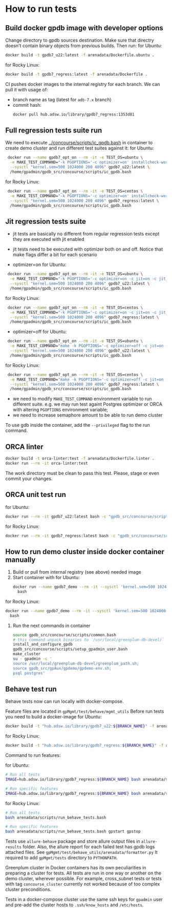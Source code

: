 # How to run tests

## Build docker gpdb image with developer options

Change directory to gpdb sources destination. Make sure that directry doesn't contain binary objects from previous builds. Then run:
for Ubuntu:
```bash
docker build -t gpdb7_u22:latest -f arenadata/Dockerfile.ubuntu .
```
for Rocky Linux:
```bash
docker build -t gpdb7_regress:latest -f arenadata/Dockerfile .
```

CI pushes docker images to the internal registry for each branch. We can pull it with usage of:

* branch name as tag (latest for `adb-7.x` branch)
* commit hash:
  ```bash
  docker pull hub.adsw.io/library/gpdb7_regress:1353d81
  ```

## Full regression tests suite run

We need to execute [../concourse/scripts/ic_gpdb.bash](../concourse/scripts/ic_gpdb.bash) in container to create demo cluster and run different test suites against it:
for Ubuntu:
```bash
 docker run --name gpdb7_opt_on --rm -it -e TEST_OS=ubuntu \
  -e MAKE_TEST_COMMAND="-k PGOPTIONS='-c optimizer=on' installcheck-world" \
  --sysctl "kernel.sem=500 1024000 200 4096" gpdb7_u22:latest \
  /home/gpadmin/gpdb_src/concourse/scripts/ic_gpdb.bash
```
for Rocky Linux:
```bash
 docker run --name gpdb7_opt_on --rm -it -e TEST_OS=centos \
  -e MAKE_TEST_COMMAND="-k PGOPTIONS='-c optimizer=on' installcheck-world" \
  --sysctl "kernel.sem=500 1024000 200 4096" gpdb7_regress:latest \
  /home/gpadmin/gpdb_src/concourse/scripts/ic_gpdb.bash
```

## Jit regression tests suite

* jit tests are basically no different from regular regression tests except they are executed with jit enabled
* jit tests need to be executed with optimizer both on and off. Notice that make flags differ a bit for each scenario

* optimizer=on
for Ubuntu:
```bash
 docker run --name gpdb7_opt_on --rm -it -e TEST_OS=ubuntu \
  -e MAKE_TEST_COMMAND="-k PGOPTIONS='-c optimizer=on -c jit=on -c jit_above_cost=0 -c optimizer_jit_above_cost=0 -c gp_explain_jit=off' installcheck" \
  --sysctl "kernel.sem=500 1024000 200 4096" gpdb7_u22:latest \
  /home/gpadmin/gpdb_src/concourse/scripts/ic_gpdb.bash
```
for Rocky Linux:
```bash
 docker run --name gpdb7_opt_on --rm -it -e TEST_OS=centos \
  -e MAKE_TEST_COMMAND="-k PGOPTIONS='-c optimizer=on -c jit=on -c jit_above_cost=0 -c optimizer_jit_above_cost=0 -c gp_explain_jit=off' installcheck" \
  --sysctl "kernel.sem=500 1024000 200 4096" gpdb7_regress:latest \
  /home/gpadmin/gpdb_src/concourse/scripts/ic_gpdb.bash
```

* optimizer=off
for Ubuntu:
```bash
 docker run --name gpdb7_opt_on --rm -it -e TEST_OS=ubuntu \
  -e MAKE_TEST_COMMAND="make -k PGOPTIONS='-c optimizer=off -c jit=on -c jit_above_cost=0 -c gp_explain_jit=off' installcheck" \
  --sysctl "kernel.sem=500 1024000 200 4096" gpdb7_u22:latest \
  /home/gpadmin/gpdb_src/concourse/scripts/ic_gpdb.bash
```
for Rocky Linux:
```bash
 docker run --name gpdb7_opt_on --rm -it -e TEST_OS=centos \
  -e MAKE_TEST_COMMAND="make -k PGOPTIONS='-c optimizer=off -c jit=on -c jit_above_cost=0 -c gp_explain_jit=off' installcheck" \
  --sysctl "kernel.sem=500 1024000 200 4096" gpdb7_regress:latest \
  /home/gpadmin/gpdb_src/concourse/scripts/ic_gpdb.bash
```

* we need to modify `MAKE_TEST_COMMAND` environment variable to run different suite. e.g. we may run test againt Postgres optimizer or ORCA with altering `PGOPTIONS` environment variable;
* we need to increase semaphore amount to be able to run demo cluster

To use gdb inside the container, add the `--privileged` flag to the run command.

## ORCA linter

```bash
docker build -t orca-linter:test -f arenadata/Dockerfile.linter .
docker run --rm -it orca-linter:test
```

The work directory must be clean to pass this test. Please, stage or even commit your changes.

## ORCA unit test run

for Ubuntu:
```bash
docker run --rm -it gpdb7_u22:latest bash -c "gpdb_src/concourse/scripts/unit_tests_gporca.bash"
```
for Rocky Linux:

```bash
docker run --rm -it gpdb7_regress:latest bash -c "gpdb_src/concourse/scripts/unit_tests_gporca.bash"
```

## How to run demo cluster inside docker container manually

1. Build or pull from internal registry (see above) needed image
1. Start container with
  for Ubuntu:
   ```bash
   docker run --name gpdb7_demo --rm -it --sysctl 'kernel.sem=500 1024000 200 4096' gpdb7_u22:latest \
     bash
   ```
  for Rocky Linux:
   ```bash
   docker run --name gpdb7_demo --rm -it --sysctl 'kernel.sem=500 1024000 200 4096' gpdb7_regress:latest \
     bash
   ```
1. Run the next commands in container
   ```bash
   source gpdb_src/concourse/scripts/common.bash
   # this command unpack binaries to `/usr/local/greenplum-db-devel/`
   install_and_configure_gpdb
   gpdb_src/concourse/scripts/setup_gpadmin_user.bash
   make_cluster
   su - gpadmin -c '
   source /usr/local/greenplum-db-devel/greenplum_path.sh;
   source gpdb_src/gpAux/gpdemo/gpdemo-env.sh;
   psql postgres'
   ```

## Behave test run

Behave tests now can run locally with docker-compose.

Feature files are located in `gpMgmt/test/behave/mgmt_utils`
Before run tests you need to build a docker-image
for Ubuntu:
```bash
docker build -t "hub.adsw.io/library/gpdb7_u22:${BRANCH_NAME}" -f arenadata/Dockerfile.ubuntu .
```
for Rocky Linux:
```bash
docker build -t "hub.adsw.io/library/gpdb7_regress:${BRANCH_NAME}" -f arenadata/Dockerfile .
```

Command to run features:

for Ubuntu:
```bash
# Run all tests
IMAGE=hub.adsw.io/library/gpdb7_regress:${BRANCH_NAME} bash arenadata/scripts/run_behave_tests.bash

# Run specific features
IMAGE=hub.adsw.io/library/gpdb7_regress:${BRANCH_NAME} bash arenadata/scripts/run_behave_tests.bash gpstart gpstop
```

for Rocky Linux:
```bash
# Run all tests
bash arenadata/scripts/run_behave_tests.bash

# Run specific features
bash arenadata/scripts/run_behave_tests.bash gpstart gpstop
```


Tests use `allure-behave` package and store allure output files in `allure-results` folder.
Also, the allure report for each failed test has gpdb logs attached files. See `gpMgmt/test/behave_utils/arenadata/formatter.py`
It required to add `gpMgmt/tests` directory to `PYTHONPATH`. 

Greenplum cluster in Docker containers has its own peculiarities in preparing a cluster for tests.
All tests are run in one way or another on the demo cluster, wherever possible.
For example, cross_subnet tests or tests with tag `concourse_cluster` currently not worked because of too complex cluster preconditions.

Tests in a docker-compose cluster use the same ssh keys for `gpadmin` user and pre-add the cluster hosts to `.ssh/know_hosts` and `/etc/hosts`.
